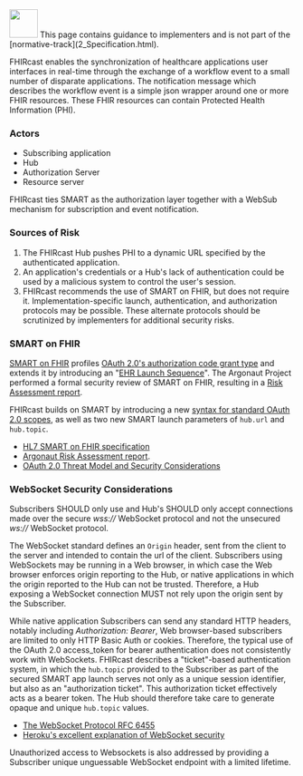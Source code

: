 <img src="Info_Simple_bw.svg.png" width="50" height="50"> 
This page contains guidance to implementers and is not part of the [normative-track](2_Specification.html). 
<p></p><p></p>

FHIRcast enables the synchronization of healthcare applications user interfaces in real-time through the exchange of a workflow event to a small number of disparate applications. The notification message which describes the workflow event is a simple json wrapper around one or more FHIR resources. These FHIR resources can contain Protected Health Information (PHI).

### Actors

* Subscribing application
* Hub
* Authorization Server
* Resource server

FHIRcast ties SMART as the authorization layer together with a WebSub mechanism for subscription and event notification.

### Sources of Risk

1. The FHIRcast Hub pushes PHI to a dynamic URL specified by the authenticated application.
1. An application's credentials or a Hub's lack of authentication could be used by a malicious system to control the user's session.
1. FHIRcast recommends the use of SMART on FHIR, but does not require it. Implementation-specific launch, authentication, and authorization protocols may be possible. These alternate protocols should be scrutinized by implementers for additional security risks.

### SMART on FHIR

[SMART on FHIR](http://www.hl7.org/fhir/smart-app-launch/) profiles [OAuth 2.0's authorization code grant type](https://tools.ietf.org/html/rfc6749#section-1.3.1) and extends it by introducing an "[EHR Launch Sequence](http://www.hl7.org/fhir/smart-app-launch/#ehr-launch-sequence)". The Argonaut Project performed a formal security review of SMART on FHIR, resulting in a [Risk Assessment report](http://argonautwiki.hl7.org/images/e/ed/%282015May26%29RiskAssessment_ReportV1.pdf).

FHIRcast builds on SMART by introducing a new [syntax for standard OAuth 2.0 scopes](2-2-FhircastScopes.html), as well as two new SMART launch parameters of `hub.url` and `hub.topic`.

* [HL7 SMART on FHIR specification](http://www.hl7.org/fhir/smart-app-launch/)
* [Argonaut Risk Assessment report](http://argonautwiki.hl7.org/images/e/ed/%282015May26%29RiskAssessment_ReportV1.pdf).
* [OAuth 2.0 Threat Model and Security Considerations](https://tools.ietf.org/html/rfc6819)

### WebSocket Security Considerations


Subscribers SHOULD only use and Hub's SHOULD only accept connections made over the secure _wss://_ WebSocket protocol and not the unsecured _ws://_ WebSocket protocol.

The WebSocket standard defines an `Origin` header, sent from the client to the server and intended to contain the url of the client. Subscribers using WebSockets may be running in a Web browser, in which case the Web browser enforces origin reporting to the Hub, or native applications in which the origin reported to the Hub can not be trusted. Therefore, a Hub exposing a WebSocket connection MUST not rely upon the origin sent by the Subscriber.

While native application Subscribers can send any standard HTTP headers, notably including _Authorization: Bearer_, Web browser-based subscribers are limited to only HTTP Basic Auth or cookies. Therefore, the typical use of the OAuth 2.0 access_token for bearer authentication does not consistently work with WebSockets. FHIRcast describes a "ticket"-based authentication system, in which the `hub.topic` provided to the Subscriber as part of the secured SMART app launch serves not only as a unique session identifier, but also as an "authorization ticket". This authorization ticket effectively acts as a bearer token. The Hub should therefore take care to generate opaque and unique `hub.topic` values.

* [The WebSocket Protocol RFC 6455](https://tools.ietf.org/html/rfc6455)
* [Heroku's excellent explanation of WebSocket security](https://devcenter.heroku.com/articles/websocket-security)

Unauthorized access to Websockets is also addressed by providing a Subscriber unique unguessable WebSocket endpoint with a limited lifetime.
